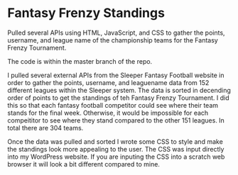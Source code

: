 # Fantasy Frenzy Standings
Pulled several APIs using HTML, JavaScript, and CSS to gather the points, username, and league name of the championship teams for the Fantasy Frenzy Tournament.

The code is within the master branch of the repo. 

I pulled several external APIs from the Sleeper Fantasy Football website in order to gather the points, username, and leaguename data from 152 different leagues within the Sleeper system. The data is sorted in decending order of points to get the standings of teh Fantasy Frenzy Tournament. I did this so that each fantasy football competitor could see where their team stands for the final week. Otherwise, it would be impossible for each compeititor to see where they stand compared to the other 151 leagues. In total there are 304 teams. 

Once the data was pulled and sorted I wrote some CSS to style and make the standings look more appealing to the user. The CSS was input directly into my WordPress website. If you are inputing the CSS into a scratch web browser it will look a bit different compared to mine.
